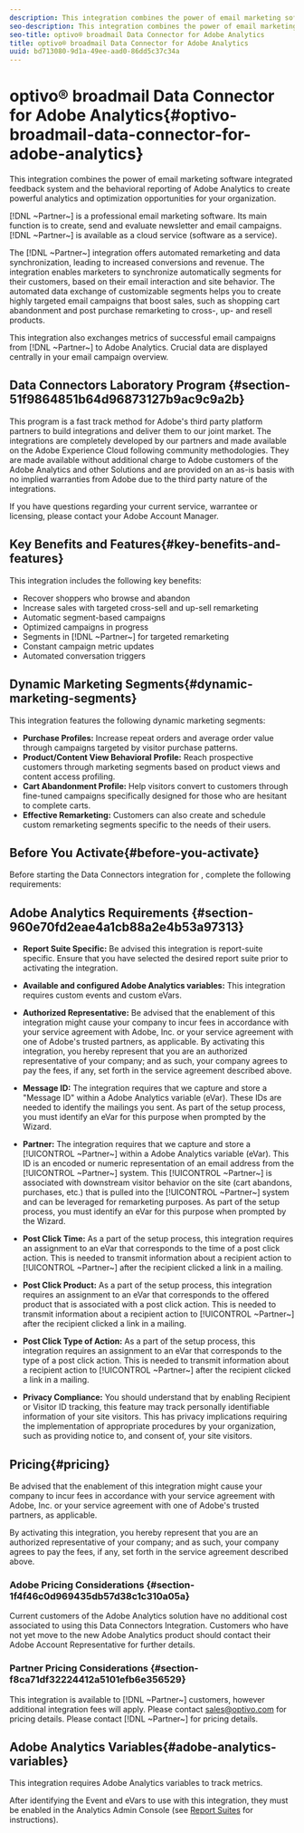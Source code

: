 ```yaml
---
description: This integration combines the power of email marketing software integrated feedback system and the behavioral reporting of Adobe Analytics to create powerful analytics and optimization opportunities for your organization.
seo-description: This integration combines the power of email marketing software integrated feedback system and the behavioral reporting of Adobe Analytics to create powerful analytics and optimization opportunities for your organization.
seo-title: optivo® broadmail Data Connector for Adobe Analytics
title: optivo® broadmail Data Connector for Adobe Analytics
uuid: bd713080-9d1a-49ee-aad0-86dd5c37c34a
---
```


# optivo® broadmail Data Connector for Adobe Analytics{#optivo-broadmail-data-connector-for-adobe-analytics}

This integration combines the power of email marketing software integrated feedback system and the behavioral reporting of Adobe Analytics to create powerful analytics and optimization opportunities for your organization.

[!DNL ~Partner~] is a professional email marketing software. Its main function is to create, send and evaluate newsletter and email campaigns. [!DNL ~Partner~] is available as a cloud service (software as a service).

The [!DNL ~Partner~] integration offers automated remarketing and data synchronization, leading to increased conversions and revenue. The integration enables marketers to synchronize automatically segments for their customers, based on their email interaction and site behavior. The automated data exchange of customizable segments helps you to create highly targeted email campaigns that boost sales, such as shopping cart abandonment and post purchase remarketing to cross-, up- and resell products.

This integration also exchanges metrics of successful email campaigns from [!DNL ~Partner~] to Adobe Analytics. Crucial data are displayed centrally in your email campaign overview.

## Data Connectors Laboratory Program {#section-51f9864851b64d96873127b9ac9c9a2b}

This program is a fast track method for Adobe's third party platform partners to build integrations and deliver them to our joint market. The integrations are completely developed by our partners and made available on the Adobe Experience Cloud following community methodologies. They are made available without additional charge to Adobe customers of the Adobe Analytics and other Solutions and are provided on an as-is basis with no implied warranties from Adobe due to the third party nature of the integrations.

If you have questions regarding your current service, warrantee or licensing, please contact your Adobe Account Manager.

## Key Benefits and Features{#key-benefits-and-features}

This integration includes the following key benefits:

* Recover shoppers who browse and abandon 
* Increase sales with targeted cross-sell and up-sell remarketing 
* Automatic segment-based campaigns 
* Optimized campaigns in progress 
* Segments in [!DNL ~Partner~] for targeted remarketing 
* Constant campaign metric updates 
* Automated conversation triggers

## Dynamic Marketing Segments{#dynamic-marketing-segments}

This integration features the following dynamic marketing segments:

* **Purchase Profiles:** Increase repeat orders and average order value through campaigns targeted by visitor purchase patterns. 
* **Product/Content View Behavioral Profile:** Reach prospective customers through marketing segments based on product views and content access profiling. 
* **Cart Abandonment Profile:** Help visitors convert to customers through fine-tuned campaigns specifically designed for those who are hesitant to complete carts. 
* **Effective Remarketing:** Customers can also create and schedule custom remarketing segments specific to the needs of their users.

## Before You Activate{#before-you-activate}

Before starting the Data Connectors integration for , complete the following requirements:

## Adobe Analytics Requirements {#section-960e70fd2eae4a1cb88a2e4b53a97313}

* **Report Suite Specific:** Be advised this integration is report-suite specific. Ensure that you have selected the desired report suite prior to activating the integration. 
* **Available and configured Adobe Analytics variables:** This integration requires custom events and custom eVars.  

* **Authorized Representative:** Be advised that the enablement of this integration might cause your company to incur fees in accordance with your service agreement with Adobe, Inc. or your service agreement with one of Adobe's trusted partners, as applicable. By activating this integration, you hereby represent that you are an authorized representative of your company; and as such, your company agrees to pay the fees, if any, set forth in the service agreement described above. 
* **Message ID:** The integration requires that we capture and store a "Message ID" within a Adobe Analytics variable (eVar). These IDs are needed to identify the mailings you sent. As part of the setup process, you must identify an eVar for this purpose when prompted by the Wizard. 
*  **Partner:** The integration requires that we capture and store a [!UICONTROL ~Partner~] within a Adobe Analytics variable (eVar). This ID is an encoded or numeric representation of an email address from the [!UICONTROL ~Partner~] system. This [!UICONTROL ~Partner~] is associated with downstream visitor behavior on the site (cart abandons, purchases, etc.) that is pulled into the [!UICONTROL ~Partner~] system and can be leveraged for remarketing purposes. As part of the setup process, you must identify an eVar for this purpose when prompted by the Wizard. 
* **Post Click Time:** As a part of the setup process, this integration requires an assignment to an eVar that corresponds to the time of a post click action. This is needed to transmit information about a recipient action to [!UICONTROL ~Partner~] after the recipient clicked a link in a mailing. 

* **Post Click Product:** As a part of the setup process, this integration requires an assignment to an eVar that corresponds to the offered product that is associated with a post click action. This is needed to transmit information about a recipient action to [!UICONTROL ~Partner~] after the recipient clicked a link in a mailing. 

* **Post Click Type of Action:** As a part of the setup process, this integration requires an assignment to an eVar that corresponds to the type of a post click action. This is needed to transmit information about a recipient action to [!UICONTROL ~Partner~] after the recipient clicked a link in a mailing. 

* **Privacy Compliance:** You should understand that by enabling Recipient or Visitor ID tracking, this feature may track personally identifiable information of your site visitors. This has privacy implications requiring the implementation of appropriate procedures by your organization, such as providing notice to, and consent of, your site visitors.

## Pricing{#pricing}

Be advised that the enablement of this integration might cause your company to incur fees in accordance with your service agreement with Adobe, Inc. or your service agreement with one of Adobe's trusted partners, as applicable.

 By activating this integration, you hereby represent that you are an authorized representative of your company; and as such, your company agrees to pay the fees, if any, set forth in the service agreement described above.

### Adobe Pricing Considerations {#section-1f4f46c0d969435db57d38c1c310a05a}

Current customers of the Adobe Analytics solution have no additional cost associated to using this Data Connectors Integration. Customers who have not yet move to the new Adobe Analytics product should contact their Adobe Account Representative for further details.

### Partner Pricing Considerations {#section-f8ca71df32224412a5101efb6e356529}

This integration is available to [!DNL ~Partner~] customers, however additional integration fees will apply. Please contact sales@optivo.com for pricing details. Please contact [!DNL ~Partner~] for pricing details.

## Adobe Analytics Variables{#adobe-analytics-variables}

This integration requires Adobe Analytics variables to track metrics.

After identifying the Event and eVars to use with this integration, they must be enabled in the Analytics Admin Console (see [Report Suites](https://docs.adobe.com/content/help/en/analytics/admin/manage-report-suites/report-suites-admin.html) for instructions).